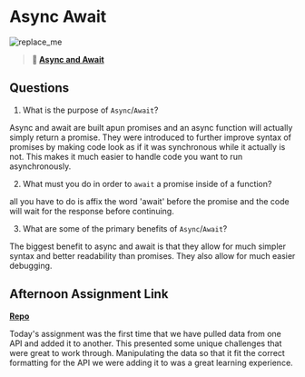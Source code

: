 # Async Await

![replace_me](https://codeworks.blob.core.windows.net/public/assets/img/illustrations/placeholder.svg)

> **📖 [Async and Await](https://codeworksacademy.com/fs-student-guide/resources/wk4/03-Async-Await)**

## Questions

1. What is the purpose of `Async`/`Await`?

Async and await are built apun promises and an async function will actually simply return a promise. They were introduced to further improve syntax of promises by making code look as if it was synchronous while it actually is not. This makes it much easier to handle code you want to run asynchronously. 

2. What must you do in order to  `await` a promise inside of a function?

all you have to do is affix the word 'await' before the promise and the code will wait for the response before continuing.

3. What are some of the primary benefits of `Async`/`Await`?

The biggest benefit to async and await is that they allow for much simpler syntax and better readability than promises. They also allow for much easier debugging. 

## Afternoon Assignment Link

**[Repo](https://github.com/CALEBELLIOTT/pokedex-w4d3)**

Today's assignment was the first time that we have pulled data from one API and added it to another. This presented some unique challenges that were great to work through. Manipulating the data so that it fit the correct formatting for the API we were adding it to was a great learning experience.
